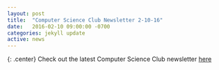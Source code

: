 ```yaml
---
layout: post
title:  "Computer Science Club Newsletter 2-10-16"
date:   2016-02-10 09:00:00 -0700
categories: jekyll update
active: news
---
```


{: .center}
Check out the latest Computer Science Club newsletter [here](http://csclub.sbcc.edu/newsletters/2-1-16newsletter.html)

